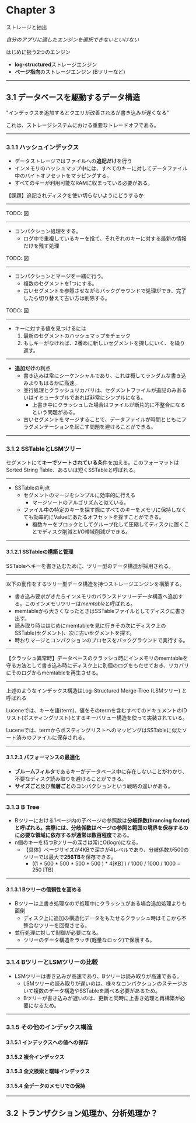 # Chapter 3

ストレージと抽出

*自分のアプリに適したエンジンを選択できないといけない*

はじめに扱う2つのエンジン

* **log-structured**ストレージエンジン
* **ページ指向**のストレージエンジン (Bツリーなど)

-----

## 3.1 データベースを駆動するデータ構造

"インデックスを追加するとクエリが改善されるが書き込みが遅くなる"

これは、ストレージシステムにおける重要なトレードオフである。

-----

### 3.1.1 ハッシュインデックス

- データストレージではファイルへの**追記だけ**を行う
- インメモリのハッシュマップ中には、すべてのキーに対してデータファイル中のバイトオフセットをマッピングする。
- すべてのキーが利用可能なRAMに収まっている必要がある。

【課題】追記されディスクを使い切らないようにどうするか

---

TODO: 図

---

- コンパクション処理をする。
  - ログ中で重複しているキーを捨て、それぞれのキーに対する最新の情報だけを残す処理

TODO: 図

---

- コンパクションとマージを一緒に行う。
  - 複数のセグメントを1つにする。
  - 古いセグメントを参照させながらバックグラウンドで処理ができ、完了したら切り替えて古い方は削除する。

TODO: 図

---

- キーに対する値を見つけるには
  1.  最新のセグメントのハッシュマップをチェック
  2.  もしキーがなければ、2番めに新しいセグメントを探しにいく、を繰り返す。

--- 

- **追加だけ**の利点
  - 書き込みは常にシーケンシャルであり、これは概してランダムな書き込みよりもはるかに高速。
  - 並行処理とクラッシュリカバリは、セグメントファイルが追記のみあるいはイミュータブルであれば非常にシンプルになる。
    - 上書き中にクラッシュした場合はファイルが断片的に不整合になるという問題がある。
  - 古いセグメントをマージすることで、データファイルが時間とともにフラグメンテーションを起こす問題を避けることができる。

----- 

### 3.1.2 SSTableとLSMツリー

セグメントにて**キーでソートされている**条件を加える。このフォーマットはSorted String Table、あるいは短くSSTableと呼ばれる。

---

- SSTableの利点
  - セグメントのマージをシンプルに効率的に行える
    - マージソートのアルゴリズムと似ている。
  - ファイル中の特定のキーを探す際にすべてのキーをメモリに保持しなくても効率的にValueにあたるオフセットを探すことができる。
    - 複数キーをブロックとしてグループ化して圧縮してディスクに置くことでディスク削減とI/O帯域削減ができる。

--- 

#### 3.1.2.1 SSTableの構築と管理

SSTableへキーを書き込むために、ツリー型のデータ構造が採用される。

---

以下の動作をするツリー型データ構造を持つストレージエンジンを構築する。

- 書き込み要求がきたらインメモリのバランスドツリーデータ構造へ追加する。このインメモリツリーは*memtable*と呼ばれる。
- memtableから大きくなったときはSSTableファイルとしてディスクに書き出す。
- 読み取り時ははじめにmemtableを見に行きその次にディスク上のSSTable(セグメント)、次に古いセグメントを探す。
- 時おりマージとコンパクションのプロセスをバックグラウンドで実行する。

---

【クラッシュ異常時】データベースのクラッシュ時にインメモリのmemtableを守る方法として書き込み時にディスク上に別個のログをもたせておき、リカバリにそのログからmemtableを再生させる。

--- 

上述のようなインデックス構造はLog-Structured Merge-Tree (LSMツリー) と呼ばれる

Luceneでは、キーを語(term)、値をそのtermを含むすべてのドキュメントのIDリスト(ポスティングリスト)とするキーバリュー構造を使って実装されている。

Luceneでは、termからポスティングリストへのマッピングはSSTableに似たソート済みのファイルに保存される。

---

#### 3.1.2.3 パフォーマンスの最適化

- **ブルームフィルタ**であるキーがデータベース中に存在しないことがわかり、不要なディスク読み取りを避けることができる。
- **サイズごと**及び**階層ごと**のコンパクションという戦略の違いがある。

-----

### 3.1.3 B Tree

- Bツリーにおける1ページ内の子ページの参照数は**分岐係数(brancing factor)**と呼ばれる。実際には、分岐係数はページの参照と範囲の境界を保存するのに必要な領域に依存するが通常は**数百程度**である。
- n個のキーを持つBツリーの深さは常にO(logn)になる。
  - 【具体】ページサイズが4KBで深さが4レベルであり、分岐係数が500のツリーでは最大で**256TB**を保存できる。
    - ((1 * 500 * 500 * 500 * 500 ) *  4[KB] ) / 1000 / 1000 / 1000 = 250 [TB]

---

#### 3.1.3.1 Bツリーの信頼性を高める

- Bツリーは上書き処理なので処理中にクラッシュがある場合追加処理よりも面倒
  - ディスク上に追加の構造化データをもたせるクラッシュ時はそこから不整合なツリーを回復させる。
- 並行処理に対して制御が必要になる。
  - ツリーのデータ構造をラッチ(軽量なロック)で保護する。

-----

### 3.1.4 BツリーとLSMツリーの比較

- LSMツリーは書き込みが高速であり、Bツリーは読み取りが高速である。 
  - LSMツリーの読み取りが遅いのは、様々なコンパクションのステージおいて複数のデータ構造やSSTableを調べる必要があるため。
  - Bツリーが書き込みが遅いのは、更新と同時に上書き処理と再構築が必要になるため。

-----

### 3.1.5 その他のインデックス構造

#### 3.1.5.1 インデックスへの値への保存

#### 3.1.5.2 複合インデックス

#### 3.1.5.3 全文検索と曖昧インデックス

#### 3.1.5.4 全データのメモリでの保持

-----

## 3.2 トランザクション処理か、分析処理か？

